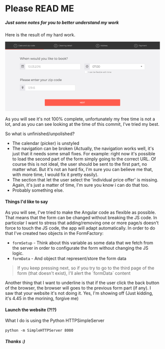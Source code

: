 # Please READ ME
##### Just some notes for you to better understand my work

Here is the result of my hard work.

![Screenshot](https://raw.githubusercontent.com/elledienne/bookabook/master/website.png)

As you will see it's not 100% complete, unfortunately my free time is not a lot, and as you can see looking at the time of this commit, I've tried my best.

So what is unfinished/unpolished?

- The calendar (picker) is unstyled
- The navigation can be broken (Actually, the navigation works well, it's just that it needs some small fixes. For example: right now it's possible to load the second part of the form simply going to the correct URL. Of course this is not ideal, the user should be sent to the first part, no matter what. But it's not an hard fix, I'm sure you can believe me that, with more time, I would fix it pretty easily).
- The section that let the user select the 'individual price offer' is missing. Again, it's just a matter of time, I'm sure you know i can do that too.
- Probably something else.

#### Things I'd like to say
As you will see, I've tried to make the Angular code as flexible as possible. That means that the form can be changed without breaking the JS code. In particolar I want to stress that adding/removing one or more page/s doesn't force to touch the JS code, the app will adapt automatically.
In order to do that I've created two objects in the FormFactory:

- ```formSetup``` - Think about this variable as some data that we fetch from the server in order to configurate the form without changing the JS logic.
- ```formData``` - And object that represent/store the form data

> If you keep pressing next, so if you try to go to the third page of the form (that doesn't exist), I'll alert the ´formData´
content

Another thing that I want to underline is that if the user click the back button of the browser, the browser will goes to the previous form part (if any). I saw that your website it's not doing it. Yes, I'm showing off (Just kidding, it's 4.45 in the morining, forgive me)

#### Launch the website (?!?)
What I do is using the Python HTTPSimpleServer

```python -m SimpleHTTPServer 8000```

##### Thanks :)
